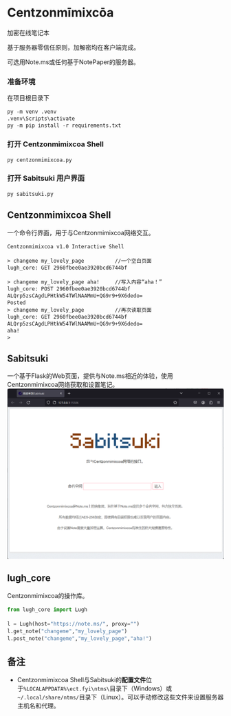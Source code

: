 # Centzonmīmixcōa
加密在线笔记本

基于服务器零信任原则，加解密均在客户端完成。

可选用Note.ms或任何基于NotePaper的服务器。

### 准备环境
在项目根目录下
```commandline
py -m venv .venv
.venv\Scripts\activate
py -m pip install -r requirements.txt
```

### 打开 Centzonmimixcoa Shell
```commandline
py centzonmimixcoa.py
```

### 打开 Sabitsuki 用户界面
```commandline
py sabitsuki.py
```

## Centzonmimixcoa Shell
一个命令行界面，用于与Centzonmimixcoa网络交互。
```
Centzonmimixcoa v1.0 Interactive Shell

> changeme my_lovely_page          //一个空白页面
lugh_core: GET 2960fbee0ae3920bcd6744bf 

> changeme my_lovely_page aha!     //写入内容“aha！”
lugh_core: POST 2960fbee0ae3920bcd6744bf ALQrp5zsCAgdLPHtkW54TWlNAAMmU+QG9r9+9X6dedo=
Posted
> changeme my_lovely_page          //再次读取页面
lugh_core: GET 2960fbee0ae3920bcd6744bf ALQrp5zsCAgdLPHtkW54TWlNAAMmU+QG9r9+9X6dedo=
aha!
> 
```

## Sabitsuki
一个基于Flask的Web页面，提供与Note.ms相近的体验，使用Centzonmimixcoa网络获取和设置笔记。
![A screenshot](example_sabitsuki.png)

## lugh_core
Centzonmimixcoa的操作库。
```python
from lugh_core import Lugh

l = Lugh(host="https://note.ms/", proxy="")
l.get_note("changeme","my_lovely_page")
l.post_note("changeme","my_lovely_page","aha!")
```

## 备注
* Centzonmimixcoa Shell与Sabitsuki的**配置文件**位于`%LOCALAPPDATA%\ect.fyi\ntms\`目录下（Windows）或`~/.local/share/ntms/`目录下（Linux）。可以手动修改这些文件来设置服务器主机名和代理。